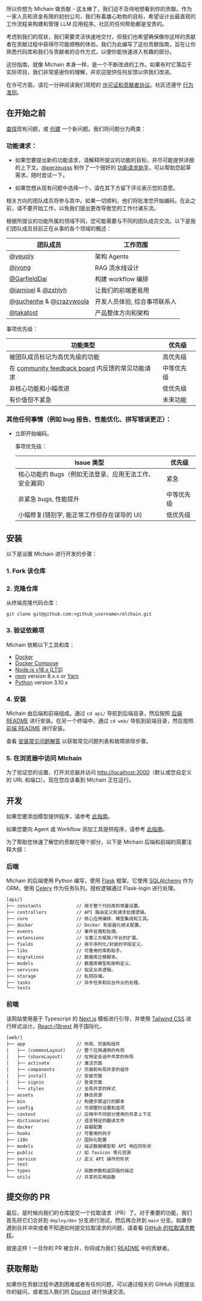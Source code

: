 所以你想为 Mlchain 做贡献 - 这太棒了，我们迫不及待地想看到你的贡献。作为一家人员和资金有限的初创公司，我们有着雄心勃勃的目标，希望设计出最直观的工作流程来构建和管理 LLM 应用程序。社区的任何帮助都是宝贵的。

考虑到我们的现状，我们需要灵活快速地交付，但我们也希望确保像你这样的贡献者在贡献过程中获得尽可能顺畅的体验。我们为此编写了这份贡献指南，旨在让你熟悉代码库和我们与贡献者的合作方式，以便你能快速进入有趣的部分。

这份指南，就像 Mlchain 本身一样，是一个不断改进的工作。如果有时它落后于实际项目，我们非常感谢你的理解，并欢迎提供任何反馈以供我们改进。

在许可方面，请花一分钟阅读我们简短的 [许可证和贡献者协议](./LICENSE)。社区还遵守 [行为准则](https://github.com/mlchain/.github/blob/main/CODE_OF_CONDUCT.md)。

## 在开始之前

[查找](https://github.com/mlchain/mlchain/issues?q=is:issue+is:open)现有问题，或 [创建](https://github.com/mlchain/mlchain/issues/new/choose) 一个新问题。我们将问题分为两类：

### 功能请求：

* 如果您要提出新的功能请求，请解释所提议的功能的目标，并尽可能提供详细的上下文。[@perzeusss](https://github.com/perzeuss) 制作了一个很好的 [功能请求助手](https://umlchain.app/chat/MK2kVSnw1gakVwMX)，可以帮助您起草需求。随时尝试一下。

* 如果您想从现有问题中选择一个，请在其下方留下评论表示您的意愿。

相关方向的团队成员将参与其中。如果一切顺利，他们将批准您开始编码。在此之前，请不要开始工作，以免我们提出更改导致您的工作付诸东流。

根据所提议的功能所属的领域不同，您可能需要与不同的团队成员交流。以下是我们团队成员目前正在从事的各个领域的概述：

  | 团队成员                                                       | 工作范围                                                |
  | ------------------------------------------------------------ | ---------------------------------------------------- |
  | [@yeuoly](https://github.com/Yeuoly)                         | 架构 Agents                                  |
  | [@jyong](https://github.com/JohnJyong)                       | RAG 流水线设计                                  |
  | [@GarfieldDai](https://github.com/GarfieldDai)               | 构建 workflow 编排                     |
  | [@iamjoel](https://github.com/iamjoel) & [@zxhlyh](https://github.com/zxhlyh) | 让我们的前端更易用                  |
  | [@guchenhe](https://github.com/guchenhe) & [@crazywoola](https://github.com/crazywoola) | 开发人员体验, 综合事项联系人 |
  | [@takatost](https://github.com/takatost)                     | 产品整体方向和架构           |

  事项优先级：

  | 功能类型                                                 | 优先级        |
  | ------------------------------------------------------------ | --------------- |
  | 被团队成员标记为高优先级的功能    | 高优先级   |
  | 在 [community feedback board](https://github.com/mlchain/mlchain/discussions/categories/feedbacks) 内反馈的常见功能请求 | 中等优先级 |
  | 非核心功能和小幅改进                     | 低优先级    |
  | 有价值但不紧急                                   | 未来功能  |

### 其他任何事情（例如 bug 报告、性能优化、拼写错误更正）：
* 立即开始编码。

  事项优先级：

  | Issue 类型                                                   | 优先级        |
  | ------------------------------------------------------------ | --------------- |
  | 核心功能的 Bugs（例如无法登录、应用无法工作、安全漏洞） | 紧急        |
  | 非紧急 bugs, 性能提升                        | 中等优先级 |
  | 小幅修复(错别字, 能正常工作但存在误导的 UI)                | 低优先级    |

## 安装

以下是设置 Mlchain 进行开发的步骤：

### 1. Fork 该仓库

### 2. 克隆仓库

从终端克隆代码仓库：

```
git clone git@github.com:<github_username>/mlchain.git
```

### 3. 验证依赖项

Mlchain 依赖以下工具和库：

- [Docker](https://www.docker.com/)
- [Docker Compose](https://docs.docker.com/compose/install/)
- [Node.js v18.x (LTS)](http://nodejs.org)
- [npm](https://www.npmjs.com/) version 8.x.x or [Yarn](https://yarnpkg.com/)
- [Python](https://www.python.org/) version 3.10.x

### 4. 安装

Mlchain 由后端和前端组成。通过 `cd api/` 导航到后端目录，然后按照 [后端 README](api/README.md) 进行安装。在另一个终端中，通过 `cd web/` 导航到前端目录，然后按照 [前端 README](web/README.md) 进行安装。

查看 [安装常见问题解答](https://docs-mlchain.khulnasoft.com/v/zh-hans/learn-more/faq/install-faq) 以获取常见问题列表和故障排除步骤。

### 5. 在浏览器中访问 Mlchain

为了验证您的设置，打开浏览器并访问 [http://localhost:3000](http://localhost:3000)（默认或您自定义的 URL 和端口）。现在您应该看到 Mlchain 正在运行。

## 开发

如果您要添加模型提供程序，请参考 [此指南](https://github.com/mlchain/mlchain/blob/main/api/core/model_runtime/README.md)。

如果您要向 Agent 或 Workflow 添加工具提供程序，请参考 [此指南](./api/core/tools/README.md)。

为了帮助您快速了解您的贡献在哪个部分，以下是 Mlchain 后端和前端的简要注释大纲：

### 后端

Mlchain 的后端使用 Python 编写，使用 [Flask](https://flask.palletsprojects.com/en/3.0.x/) 框架。它使用 [SQLAlchemy](https://www.sqlalchemy.org/) 作为 ORM，使用 [Celery](https://docs.celeryq.dev/en/stable/getting-started/introduction.html) 作为任务队列。授权逻辑通过 Flask-login 进行处理。

```
[api/]
├── constants             // 用于整个代码库的常量设置。
├── controllers           // API 路由定义和请求处理逻辑。
├── core                  // 核心应用编排、模型集成和工具。
├── docker                // Docker 和容器化相关配置。
├── events                // 事件处理和处理。
├── extensions            // 与第三方框架/平台的扩展。
├── fields                // 用于序列化/封装的字段定义。
├── libs                  // 可重用的库和助手。
├── migrations            // 数据库迁移脚本。
├── models                // 数据库模型和架构定义。
├── services              // 指定业务逻辑。
├── storage               // 私钥存储。
├── tasks                 // 异步任务和后台作业的处理。
└── tests
```

### 前端

该网站使用基于 Typescript 的 [Next.js](https://nextjs.org/) 模板进行引导，并使用 [Tailwind CSS](https://tailwindcss.com/) 进行样式设计。[React-i18next](https://react.i18next.com/) 用于国际化。

```
[web/]
├── app                   // 布局、页面和组件
│   ├── (commonLayout)    // 整个应用通用的布局
│   ├── (shareLayout)     // 在特定会话中共享的布局
│   ├── activate          // 激活页面
│   ├── components        // 页面和布局共享的组件
│   ├── install           // 安装页面
│   ├── signin            // 登录页面
│   └── styles            // 全局共享的样式
├── assets                // 静态资源
├── bin                   // 构建步骤运行的脚本
├── config                // 可调整的设置和选项
├── context               // 应用中不同部分使用的共享上下文
├── dictionaries          // 语言特定的翻译文件
├── docker                // 容器配置
├── hooks                 // 可重用的钩子
├── i18n                  // 国际化配置
├── models                // 描述数据模型和 API 响应的形状
├── public                // 如 favicon 等元资源
├── service               // 定义 API 操作的形状
├── test
├── types                 // 函数参数和返回值的描述
└── utils                 // 共享的实用函数
```

## 提交你的 PR

最后，是时候向我们的仓库提交一个拉取请求（PR）了。对于重要的功能，我们首先将它们合并到 `deploy/dev` 分支进行测试，然后再合并到 `main` 分支。如果你遇到合并冲突或者不知道如何提交拉取请求的问题，请查看 [GitHub 的拉取请求教程](https://docs.github.com/en/pull-requests/collaborating-with-pull-requests)。

就是这样！一旦你的 PR 被合并，你将成为我们 [README](https://github.com/mlchain/mlchain/blob/main/README.md) 中的贡献者。

## 获取帮助

如果你在贡献过程中遇到困难或者有任何问题，可以通过相关的 GitHub 问题提出你的疑问，或者加入我们的 [Discord](https://discord.gg/8Tpq4AcN9c) 进行快速交流。
